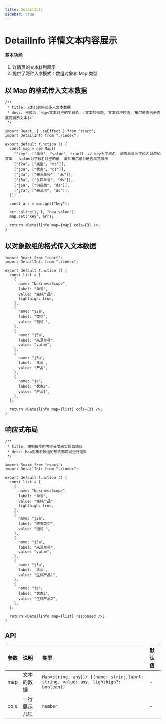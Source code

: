 ```yaml
---
title: DetailInfo
sidebar: true
---
```


# DetailInfo 详情文本内容展示

#### 基本功能

1. 详情页的文本排列展示
2. 提供了两种入参模式：数组对象和 Map 类型

## 以 Map 的格式传入文本数据

```tsx
/**
 * title: 以Map的格式传入文本数据
 * desc: 格式为 `Map<文本对应的字段名, [文本的标题, 文本对应的值, 布尔值表示是否高亮展示文本]>`
 */

import React, { useEffect } from "react";
import DetailInfo from "./index";

export default function () {
  const map = new Map([
    ["key", ["单号", "value", true]], // key为字段名  收货单号为字段名对应的文案   value为字段名对应的值  最后布尔值为是否高亮展示
    ["j2a", ["类型", "ds"]],
    ["j3a", ["状态", "ds"]],
    ["j4a", ["来源单号", "ds"]],
    ["j5a", ["关联单号", "ds"]],
    ["j6a", ["供应商", "ds"]],
    ["j7a", ["来源地", "ds"]],
  ]);

  const arr = map.get("key");

  arr.splice(1, 1, "new value");
  map.set("key", arr);

  return <DetailInfo map={map} cols={3} />;
}
```

## 以对象数组的格式传入文本数据

```tsx
import React from "react";
import DetailInfo from "./index";

export default function () {
  const list = [
    {
      name: "businessScope",
      label: "单号",
      value: "生鲜产品",
      lighthigh: true,
    },
    {
      name: "j2a",
      label: "类型",
      value: "测试 ",
    },
    {
      name: "j5a",
      label: "来源单号",
      value: "value",
    },
    {
      name: "j3a",
      label: "状态",
      value: "产品",
    },
    {
      name: "ja",
      label: "状态2",
      value: "产品1",
    },
  ];

  return <DetailInfo map={list} cols={3} />;
}
```

## 响应式布局

```tsx
/**
 * title: 根据每项的内容长度来实现自适应
 * desc: Map对象和数组的形式都可以进行渲染
 */

import React from "react";
import DetailInfo from "./index";

export default function () {
  const list = [
    {
      name: "businessScope",
      label: "单号",
      value: "生鲜产品",
      lighthigh: true,
    },
    {
      name: "j2a",
      label: "收货类型",
      value: "测试 ",
    },
    {
      name: "j5a",
      label: "来源单号",
      value: "value",
    },
    {
      name: "j3a",
      label: "状态",
      value: "生鲜产品1",
    },
    {
      name: "ja",
      label: "状态2",
      value: "生鲜产品2",
    },
  ];

  return <DetailInfo map={list} responsed />;
}
```

## API

| 参数 | 说明         | 类型                                                                                 | 默认值 |
| :--- | :----------- | :----------------------------------------------------------------------------------- | :----- |
| map  | 文本的数据   | `Map<string, any[]/ [{name: string,label: string, value: any, lighthigh?: boolean}]` | -      |
| cols | 一行展示几项 | `number`                                                                             | -      |
